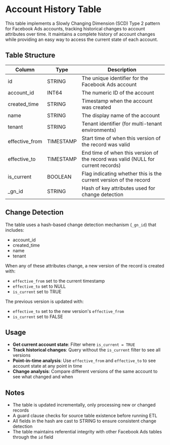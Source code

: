 # Account History Table

This table implements a Slowly Changing Dimension (SCD) Type 2 pattern for Facebook Ads accounts, tracking historical changes to account attributes over time. It maintains a complete history of account changes while providing an easy way to access the current state of each account.

## Table Structure

| Column          | Type      | Description                                                                                  |
|-----------------|-----------|----------------------------------------------------------------------------------------------|
| id              | STRING    | The unique identifier for the Facebook Ads account                                          |
| account_id      | INT64     | The numeric ID of the account                                                               |
| created_time    | STRING    | Timestamp when the account was created                                                      |
| name            | STRING    | The display name of the account                                                             |
| tenant          | STRING    | Tenant identifier (for multi-tenant environments)                                           |
| effective_from  | TIMESTAMP | Start time of when this version of the record was valid                                     |
| effective_to    | TIMESTAMP | End time of when this version of the record was valid (NULL for current records)            |
| is_current      | BOOLEAN   | Flag indicating whether this is the current version of the record                           |
| _gn_id          | STRING    | Hash of key attributes used for change detection                                            |

## Change Detection

The table uses a hash-based change detection mechanism (`_gn_id`) that includes:
- account_id
- created_time
- name
- tenant

When any of these attributes change, a new version of the record is created with:
- `effective_from` set to the current timestamp
- `effective_to` set to NULL
- `is_current` set to TRUE

The previous version is updated with:
- `effective_to` set to the new version's `effective_from`
- `is_current` set to FALSE

## Usage

- **Get current account state**: Filter where `is_current = TRUE`
- **Track historical changes**: Query without the `is_current` filter to see all versions
- **Point-in-time analysis**: Use `effective_from` and `effective_to` to see account state at any point in time
- **Change analysis**: Compare different versions of the same account to see what changed and when

## Notes

- The table is updated incrementally, only processing new or changed records
- A guard clause checks for source table existence before running ETL
- All fields in the hash are cast to STRING to ensure consistent change detection
- The table maintains referential integrity with other Facebook Ads tables through the `id` field 